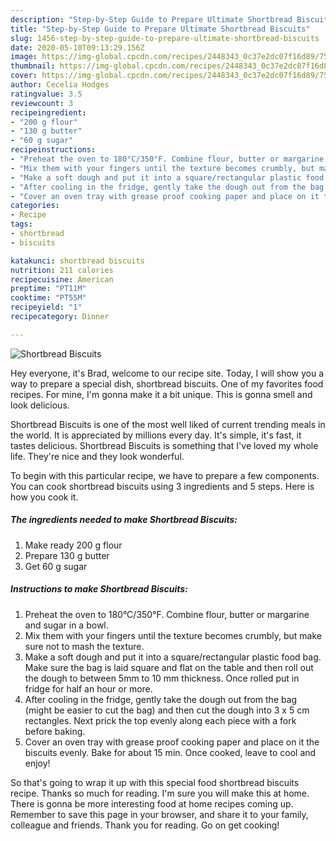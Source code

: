 ```yaml
---
description: "Step-by-Step Guide to Prepare Ultimate Shortbread Biscuits"
title: "Step-by-Step Guide to Prepare Ultimate Shortbread Biscuits"
slug: 1456-step-by-step-guide-to-prepare-ultimate-shortbread-biscuits
date: 2020-05-10T09:13:29.156Z
image: https://img-global.cpcdn.com/recipes/2448343_0c37e2dc07f16d89/751x532cq70/shortbread-biscuits-recipe-main-photo.jpg
thumbnail: https://img-global.cpcdn.com/recipes/2448343_0c37e2dc07f16d89/751x532cq70/shortbread-biscuits-recipe-main-photo.jpg
cover: https://img-global.cpcdn.com/recipes/2448343_0c37e2dc07f16d89/751x532cq70/shortbread-biscuits-recipe-main-photo.jpg
author: Cecelia Hodges
ratingvalue: 3.5
reviewcount: 3
recipeingredient:
- "200 g flour"
- "130 g butter"
- "60 g sugar"
recipeinstructions:
- "Preheat the oven to 180°C/350°F. Combine flour, butter or margarine and sugar in a bowl."
- "Mix them with your fingers until the texture becomes crumbly, but make sure not to mash the texture."
- "Make a soft dough and put it into a square/rectangular plastic food bag. Make sure the bag is laid square and flat on the table and then roll out the dough to between 5mm to 10 mm thickness. Once rolled put in fridge for half an hour or more."
- "After cooling in the fridge, gently take the dough out from the bag (might be easier to cut the bag) and then cut the dough into 3 x 5 cm rectangles. Next prick the top evenly along each piece with a fork before baking."
- "Cover an oven tray with grease proof cooking paper and place on it the biscuits evenly. Bake for about 15 min. Once cooked, leave to cool and enjoy!"
categories:
- Recipe
tags:
- shortbread
- biscuits

katakunci: shortbread biscuits 
nutrition: 211 calories
recipecuisine: American
preptime: "PT11M"
cooktime: "PT55M"
recipeyield: "1"
recipecategory: Dinner

---
```



![Shortbread Biscuits](https://img-global.cpcdn.com/recipes/2448343_0c37e2dc07f16d89/751x532cq70/shortbread-biscuits-recipe-main-photo.jpg)

Hey everyone, it's Brad, welcome to our recipe site. Today, I will show you a way to prepare a special dish, shortbread biscuits. One of my favorites food recipes. For mine, I'm gonna make it a bit unique. This is gonna smell and look delicious.



Shortbread Biscuits is one of the most well liked of current trending meals in the world. It is appreciated by millions every day. It's simple, it's fast, it tastes delicious. Shortbread Biscuits is something that I've loved my whole life. They're nice and they look wonderful.


To begin with this particular recipe, we have to prepare a few components. You can cook shortbread biscuits using 3 ingredients and 5 steps. Here is how you cook it.

<!--inarticleads1-->

##### The ingredients needed to make Shortbread Biscuits:

1. Make ready 200 g flour
1. Prepare 130 g butter
1. Get 60 g sugar




<!--inarticleads2-->

##### Instructions to make Shortbread Biscuits:

1. Preheat the oven to 180°C/350°F. Combine flour, butter or margarine and sugar in a bowl.
1. Mix them with your fingers until the texture becomes crumbly, but make sure not to mash the texture.
1. Make a soft dough and put it into a square/rectangular plastic food bag. Make sure the bag is laid square and flat on the table and then roll out the dough to between 5mm to 10 mm thickness. Once rolled put in fridge for half an hour or more.
1. After cooling in the fridge, gently take the dough out from the bag (might be easier to cut the bag) and then cut the dough into 3 x 5 cm rectangles. Next prick the top evenly along each piece with a fork before baking.
1. Cover an oven tray with grease proof cooking paper and place on it the biscuits evenly. Bake for about 15 min. Once cooked, leave to cool and enjoy!




So that's going to wrap it up with this special food shortbread biscuits recipe. Thanks so much for reading. I'm sure you will make this at home. There is gonna be more interesting food at home recipes coming up. Remember to save this page in your browser, and share it to your family, colleague and friends. Thank you for reading. Go on get cooking!
